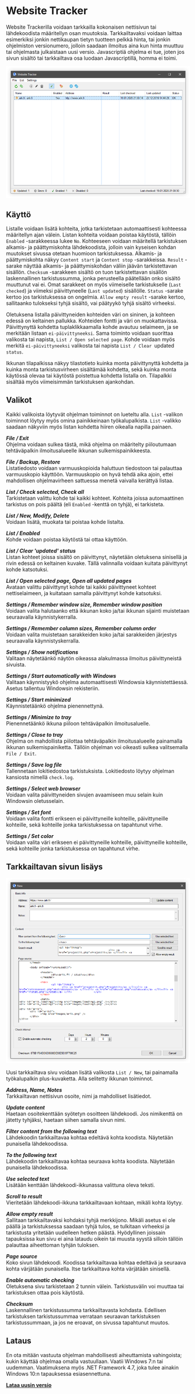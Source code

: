 # Website Tracker

Website Trackerilla voidaan tarkkailla kokonaisen nettisivun tai lähdekoodista määritellyn osan muutoksia. Tarkkailtavaksi voidaan laittaa esimerkiksi jonkin nettikaupan tietyn tuotteen pelkkä hinta, tai jonkin ohjelmiston versionumero, jolloin saadaan ilmoitus aina kun hinta muuttuu tai ohjelmasta julkaistaan uusi versio. Javascriptiä ohjelma ei tue, joten jos sivun sisältö tai tarkkailtava osa luodaan Javascriptillä, homma ei toimi.

![Website Tracker](/docs/main.png)

## Käyttö

Listalle voidaan lisätä kohteita, jotka tarkistetaan automaattisesti kohteessa määritellyn ajan välein. Listan kohteita voidaan poistaa käytöstä, tällöin `Enabled` -sarakkeessa lukee `No`. Kohteeseen voidaan määritellä tarkistuksen alkamis- ja päättymiskohta lähdekoodista, jolloin vain kyseisen kohdan muutokset sivussa otetaan huomioon tarkistuksessa. Alkamis- ja päättymiskohta näkyy `Content start` ja `Content stop` -sarakkeissa. `Result` -sarake näyttää alkamis- ja päättymiskohdan väliin jäävän tarkistettavan sisällön. `Checksum` -sarakkeen sisältö on tuon tarkistettavan sisällön laskennallinen tarkistussumma, jonka perusteella päätellään onko sisältö muuttunut vai ei. Omat sarakkeet on myös viimeiselle tarkistukselle (`Last checked`) ja viimeksi päivittyneelle (`Last updated`) sisällölle. `Status` -sarake kertoo jos tarkistuksessa on ongelmia. `Allow empty result` -sarake kertoo, sallitaanko tulokseksi tyhjä sisältö, vai päätyykö tyhjä sisältö virheeksi.

Oletuksena listalla päivittyneiden kohteiden väri on sininen, ja kohteen edessä on keltainen pallukka. Kohteiden fontti ja väri on muokattavissa. Päivittynyttä kohdetta tuplaklikkaamalla kohde avautuu selaimeen, ja se merkitään listaan `ei-päivittyneeksi`. Sama toiminto voidaan suorittaa valikosta tai napista, `List / Open selected page`. Kohde voidaan myös merkitä `ei-päivittyneeksi` valikosta tai napista `List / Clear `updated` status`.

Ikkunan tilapalkissa näkyy tilastotieto kuinka monta päivittynyttä kohdetta ja kuinka monta tarkistusvirheen sisältämää kohdetta, sekä kuinka monta käytössä olevaa tai käytöstä poistettua kohdetta listalla on. Tilapalkki sisältää myös viimeisimmän tarkistuksen ajankohdan.

## Valikot

Kaikki valikoista löytyvät ohjelman toiminnot on lueteltu alla. `List` -valikon toiminnot löytyy myös omina painikkeinaan työkalupalkista. `List` -valikko saadaan näkyviin myös listan kohdetta hiiren oikealla napilla painaen.

**_File / Exit_**\
Ohjelma voidaan sulkea tästä, mikä ohjelma on määritelty piiloutumaan tehtäväpalkin ilmoitusalueelle ikkunan sulkemispainikkeesta.

**_File / Backup, Restore_**\
Listatiedosto voidaan varmuuskopioida haluttuun tiedostoon tai palauttaa varmuuskopio käyttöön. Varmuuskopio on hyvä tehdä aika ajoin, ettei mahdollisen ohjelmavirheen sattuessa menetä vaivalla kerättyä listaa.

**_List / Check selected, Check all_**\
Tarkistetaan valittu kohde tai kaikki kohteet. Kohteita joissa automaattinen tarkistus on pois päältä (eli `Enabled` -kenttä on tyhjä), ei tarkisteta.

**_List / New, Modify, Delete_**\
Voidaan lisätä, muokata tai poistaa kohde listalta.

**_List / Enabled_**\
Kohde voidaan poistaa käytöstä tai ottaa käyttöön.

**_List / Clear 'updated' status_**\
Listan kohteet joissa sisältö on päivittynyt, näytetään oletuksena sinisellä ja rivin edessä on keltainen kuvake. Tällä valinnalla voidaan kuitata päivittynyt kohde katsotuksi.

**_List / Open selected page, Open all updated pages_**\
Avataan valittu päivittynyt kohde tai kaikki päivittyneet kohteet nettiselaimeen, ja kuitataan samalla päivittynyt kohde katsotuksi.

**_Settings / Remember window size, Remember window position_**\
Voidaan valita halutaanko että ikkunan koko ja/tai ikkunan sijainti muistetaan seuraavalla käynnistykerralla.

**_Settings / Remember column sizes, Remember column order_**\
Voidaan valita muistetaan sarakkeiden koko ja/tai sarakkeiden järjestys seuraavalla käynnistyskerralla.

**_Settings / Show notifications_**\
Valitaan näytetäänkö näytön oikeassa alakulmassa ilmoitus päivittyneistä sivuista.

**_Settings / Start automatically with Windows_**\
Valitaan käynnistyykö ohjelma automaattisesti Windowsia käynnistettäessä. Asetus tallentuu Windowsin rekisteriin.

**_Settings / Start minimized_**\
Käynnistetäänkö ohjelma pienennettynä.

**_Settings / Minimize to tray_**\
Pienennetäänkö ikkuna piiloon tehtäväpalkin ilmoitusaluelle.

**_Settings / Close to tray_**\
Ohjelma on mahdollista piilottaa tehtäväpalkin ilmoitusalueelle painamalla ikkunan sulkemispainiketta. Tällöin ohjelman voi oikeasti sulkea valitsemalla `File / Exit`.

**_Settings / Save log file_**\
Tallennetaan lokitiedostoa tarkistuksista. Lokitiedosto löytyy ohjelman kansiosta nimellä `check.log`.

**_Settings / Select web browser_**\
Voidaan valita päivittyneiden sivujen avaamiseen muu selain kuin Windowsin oletusselain.

**_Settings / Set font_**\
Voidaan valita fontti erikseen ei päivittyneille kohteille, päivittyneille kohteille, sekä kohteille jonka tarkistuksessa on tapahtunut virhe.

**_Settings / Set color_**\
Voidaan valita väri erikseen ei päivittyneille kohteille, päivittyneille kohteille, sekä kohteille jonka tarkistuksessa on tapahtunut virhe.

## Tarkkailtavan sivun lisäys

![Sivun lisäys](/docs/new.png)

Uusi tarkkailtava sivu voidaan lisätä valikosta `List / New`, tai painamalla työkalupalkin plus-kuvaketta. Alla selitetty ikkunan toiminnot.

**_Address, Name, Notes_**\
Tarkkailtavan nettisivun osoite, nimi ja mahdolliset lisätiedot.

**_Update content_**\
Haetaan osoitekenttään syötetyn osoitteen lähdekoodi. Jos nimikenttä on jätetty tyhjäksi, haetaan siihen samalla sivun nimi.

**_Filter content from the following text_**\
Lähdekoodin tarkkailtavaa kohtaa edeltävä kohta koodista. Näytetään punaisella lähdekoodissa.

**_To the following text_**\
Lähdekoodin tarkkailtavaa kohtaa seuraava kohta koodista. Näytetään punaisella lähdekoodissa.

**_Use selected text_**\
Lisätään kenttään lähdekoodi-ikkunassa valittuna oleva teksti.

**_Scroll to result_**\
Vieritetään lähdekoodi-ikkuna tarkkailtavaan kohtaan, mikäli kohta löytyy.

**_Allow empty result_**\
Sallitaan tarkkailtavaksi kohdaksi tyhjä merkkijono. Mikäli asetus ei ole päällä ja tarkistuksessa saadaan tyhjä tulos, se tulkitaan virheeksi ja tarkistusta yritetään uudelleen hetken päästä. Hyödyllinen joissain tapauksissa kun sivu ei aina lataudu oikein tai muusta syystä silloin tällöin palauttaa aiheettoman tyhjän tuloksen.

**_Page source_**\
Koko sivun lähdekoodi. Koodissa tarkkailtavaa kohtaa edeltävä ja seuraava kohta värjätään punaisella. Itse tarkkailtava kohta värjätään sinisellä.

**_Enable automatic checking_**\
Oletuksena sivu tarkistetaan 2 tunnin välein. Tarkistusvälin voi muuttaa tai tarkistuksen ottaa pois käytöstä.

**_Checksum_**\
Laskennallinen tarkistussumma tarkkailtavasta kohdasta. Edellisen tarkistuksen tarkistussummaa verrataan seuraavan tarkistuksen tarkistussummaan, ja jos ne eroavat, on sivussa tapahtunut muutos.

## Lataus

En ota mitään vastuuta ohjelman mahdollisesti aiheuttamista vahingoista; kukin käyttää ohjelmaa omalla vastuullaan. Vaatii Windows 7:n tai uudemman. Vaatimuksena myös .NET Framework 4.7, joka tulee ainakin Windows 10:n tapauksessa esiasennettuna.

**[Lataa uusin versio](https://github.com/arikankainen/website-tracker-windows/releases)**
